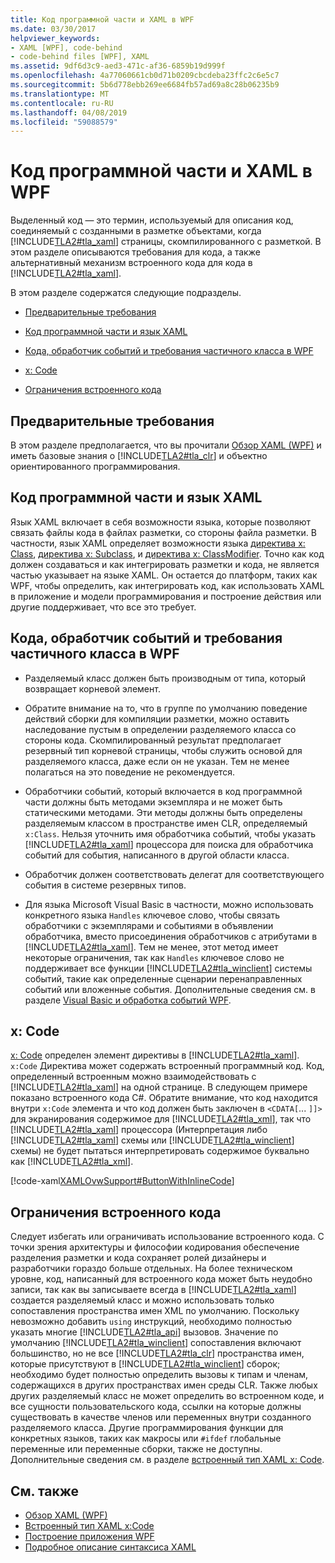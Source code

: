 ```yaml
---
title: Код программной части и XAML в WPF
ms.date: 03/30/2017
helpviewer_keywords:
- XAML [WPF], code-behind
- code-behind files [WPF], XAML
ms.assetid: 9df6d3c9-aed3-471c-af36-6859b19d999f
ms.openlocfilehash: 4a77060661cb0d71b0209cbcdeba23ffc2c6e5c7
ms.sourcegitcommit: 5b6d778ebb269ee6684fb57ad69a8c28b06235b9
ms.translationtype: MT
ms.contentlocale: ru-RU
ms.lasthandoff: 04/08/2019
ms.locfileid: "59088579"
---
```

# <a name="code-behind-and-xaml-in-wpf"></a>Код программной части и XAML в WPF
<a name="introduction"></a> Выделенный код — это термин, используемый для описания код, соединяемый с созданными в разметке объектами, когда [!INCLUDE[TLA2#tla_xaml](../../../../includes/tla2sharptla-xaml-md.md)] страницы, скомпилированного с разметкой. В этом разделе описываются требования для кода, а также альтернативный механизм встроенного кода для кода в [!INCLUDE[TLA2#tla_xaml](../../../../includes/tla2sharptla-xaml-md.md)].  
  
 В этом разделе содержатся следующие подразделы.  
  
-   [Предварительные требования](#Prerequisites)  
  
-   [Код программной части и язык XAML](#codebehind_and_the_xaml_language)  
  
-   [Кода, обработчик событий и требования частичного класса в WPF](#Code_behind__Event_Handler__and_Partial_Class)  
  
-   [x: Code](#x_Code)  
  
-   [Ограничения встроенного кода](#Inline_Code_Limitations)  
  
<a name="Prerequisites"></a>   
## <a name="prerequisites"></a>Предварительные требования  
 В этом разделе предполагается, что вы прочитали [Обзор XAML (WPF)](xaml-overview-wpf.md) и иметь базовые знания о [!INCLUDE[TLA2#tla_clr](../../../../includes/tla2sharptla-clr-md.md)] и объектно ориентированного программирования.  
  
<a name="codebehind_and_the_xaml_language"></a>   
## <a name="code-behind-and-the-xaml-language"></a>Код программной части и язык XAML  
 Язык XAML включает в себя возможности языка, которые позволяют связать файлы кода в файлах разметки, со стороны файла разметки. В частности, язык XAML определяет возможности языка [директива x: Class](../../xaml-services/x-class-directive.md), [директива x: Subclass](../../xaml-services/x-subclass-directive.md), и [директива x: ClassModifier](../../xaml-services/x-classmodifier-directive.md). Точно как код должен создаваться и как интегрировать разметки и кода, не является частью указывает на языке XAML. Он остается до платформ, таких как WPF, чтобы определить, как интегрировать код, как использовать XAML в приложение и модели программирования и построение действия или другие поддерживает, что все это требует.  
  
<a name="Code_behind__Event_Handler__and_Partial_Class"></a>   
## <a name="code-behind-event-handler-and-partial-class-requirements-in-wpf"></a>Кода, обработчик событий и требования частичного класса в WPF  
  
-   Разделяемый класс должен быть производным от типа, который возвращает корневой элемент.  
  
-   Обратите внимание на то, что в группе по умолчанию поведение действий сборки для компиляции разметки, можно оставить наследование пустым в определении разделяемого класса со стороны кода. Скомпилированный результат предполагает резервный тип корневой страницы, чтобы служить основой для разделяемого класса, даже если он не указан. Тем не менее полагаться на это поведение не рекомендуется.  
  
-   Обработчики событий, который включается в код программной части должны быть методами экземпляра и не может быть статическими методами. Эти методы должны быть определены разделяемым классом в пространстве имен CLR, определяемый `x:Class`. Нельзя уточнить имя обработчика событий, чтобы указать [!INCLUDE[TLA2#tla_xaml](../../../../includes/tla2sharptla-xaml-md.md)] процессора для поиска для обработчика событий для события, написанного в другой области класса.  
  
-   Обработчик должен соответствовать делегат для соответствующего события в системе резервных типов.  
  
-   Для языка Microsoft Visual Basic в частности, можно использовать конкретного языка `Handles` ключевое слово, чтобы связать обработчики с экземплярами и событиями в объявлении обработчика, вместо присоединения обработчиков с атрибутами в [!INCLUDE[TLA2#tla_xaml](../../../../includes/tla2sharptla-xaml-md.md)]. Тем не менее, этот метод имеет некоторые ограничения, так как `Handles` ключевое слово не поддерживает все функции [!INCLUDE[TLA2#tla_winclient](../../../../includes/tla2sharptla-winclient-md.md)] системы событий, такие как определенные сценарии перенаправленных событий или вложенные события. Дополнительные сведения см. в разделе [Visual Basic и обработка событий WPF](visual-basic-and-wpf-event-handling.md).  
  
<a name="x_Code"></a>   
## <a name="xcode"></a>x: Code  
 [x: Code](../../xaml-services/x-code-intrinsic-xaml-type.md) определен элемент директивы в [!INCLUDE[TLA2#tla_xaml](../../../../includes/tla2sharptla-xaml-md.md)]. `x:Code` Директива может содержать встроенный программный код. Код, определенный встроенным можно взаимодействовать с [!INCLUDE[TLA2#tla_xaml](../../../../includes/tla2sharptla-xaml-md.md)] на одной странице. В следующем примере показано встроенного кода C#. Обратите внимание, что код находится внутри `x:Code` элемента и что код должен быть заключен в `<CDATA[`... `]]>` для экранирования содержимое для [!INCLUDE[TLA2#tla_xml](../../../../includes/tla2sharptla-xml-md.md)], так что [!INCLUDE[TLA2#tla_xaml](../../../../includes/tla2sharptla-xaml-md.md)] процессора (Интерпретация либо [!INCLUDE[TLA2#tla_xaml](../../../../includes/tla2sharptla-xaml-md.md)] схемы или [!INCLUDE[TLA2#tla_winclient](../../../../includes/tla2sharptla-winclient-md.md)] схемы) не будет пытаться интерпретировать содержимое буквально как [!INCLUDE[TLA2#tla_xml](../../../../includes/tla2sharptla-xml-md.md)].  
  
 [!code-xaml[XAMLOvwSupport#ButtonWithInlineCode](~/samples/snippets/csharp/VS_Snippets_Wpf/XAMLOvwSupport/CSharp/page4.xaml#buttonwithinlinecode)]  
  
<a name="Inline_Code_Limitations"></a>   
## <a name="inline-code-limitations"></a>Ограничения встроенного кода  
 Следует избегать или ограничивать использование встроенного кода. С точки зрения архитектуры и философии кодирования обеспечение разделения разметки и кода сохраняет ролей дизайнеры и разработчики гораздо больше отдельных. На более техническом уровне, код, написанный для встроенного кода может быть неудобно записи, так как вы записываете всегда в [!INCLUDE[TLA2#tla_xaml](../../../../includes/tla2sharptla-xaml-md.md)] создается разделяемый класс и можно использовать только сопоставления пространства имен XML по умолчанию. Поскольку невозможно добавить `using` инструкций, необходимо полностью указать многие [!INCLUDE[TLA2#tla_api](../../../../includes/tla2sharptla-api-md.md)] вызовов. Значение по умолчанию [!INCLUDE[TLA2#tla_winclient](../../../../includes/tla2sharptla-winclient-md.md)] сопоставления включают большинство, но не все [!INCLUDE[TLA2#tla_clr](../../../../includes/tla2sharptla-clr-md.md)] пространства имен, которые присутствуют в [!INCLUDE[TLA2#tla_winclient](../../../../includes/tla2sharptla-winclient-md.md)] сборок; необходимо будет полностью определить вызовы к типам и членам, содержащихся в других пространствах имен среды CLR. Также любых других разделяемый класс не может определить во встроенном коде, и все сущности пользовательского кода, ссылки на которые должны существовать в качестве членов или переменных внутри созданного разделяемого класса. Другие программирования функции для конкретных языков, таких как макросы или `#ifdef` глобальные переменные или переменные сборки, также не доступны. Дополнительные сведения см. в разделе [встроенный тип XAML x: Code](../../xaml-services/x-code-intrinsic-xaml-type.md).  
  
## <a name="see-also"></a>См. также

- [Обзор XAML (WPF)](xaml-overview-wpf.md)
- [Встроенный тип XAML x:Code](../../xaml-services/x-code-intrinsic-xaml-type.md)
- [Построение приложения WPF](../app-development/building-a-wpf-application-wpf.md)
- [Подробное описание синтаксиса XAML](xaml-syntax-in-detail.md)
